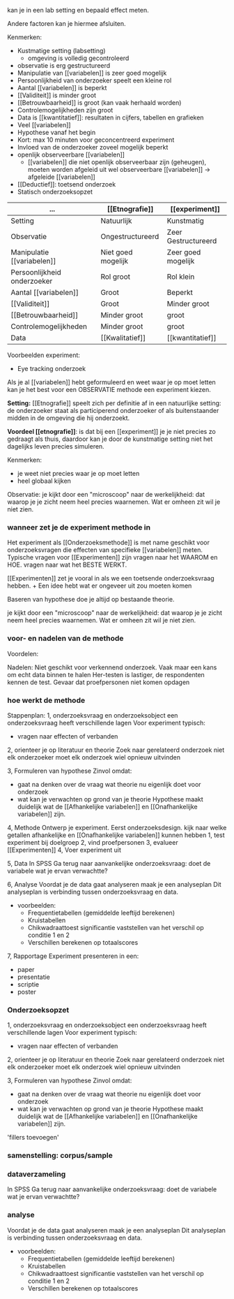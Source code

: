 kan je in een lab setting en bepaald effect meten.

Andere factoren kan je hiermee afsluiten.


Kenmerken:
- Kustmatige setting (labsetting)
	- omgeving is volledig gecontroleerd
- observatie is erg gestructureerd
- Manipulatie van [[variabelen]] is zeer goed mogelijk
- Persoonlijkheid van onderzoeker speelt een kleine rol
- Aantal [[variabelen]] is beperkt
- [[Validiteit]] is minder groot
- [[Betrouwbaarheid]] is groot (kan vaak herhaald worden)
- Controlemogelijkheden zijn groot
- Data is [[kwantitatief]]: resultaten in cijfers, tabellen en grafieken
- Veel [[variabelen]]
- Hypothese vanaf het begin
- Kort: max 10 minuten voor geconcentreerd experiment
- Invloed van de onderzoeker zoveel mogelijk beperkt
- openlijk observeerbare [[variabelen]]
	- [[variabelen]] die niet openlijk observeerbaar zijn (geheugen), moeten worden afgeleid uit wel observeerbare [[variabelen]] -> afgeleide [[variabelen]]
- [[Deductief]]: toetsend onderzoek
- Statisch onderzoeksopzet

| ...                         | [[Etnografie]]         | [[experiment]]          |
| --------------------------- | ------------------ | ------------------- |
| Setting                     | Natuurlijk         | Kunstmatig          |
| Observatie                  | Ongestructureerd   | Zeer Gestructureerd |
| Manipulatie [[variabelen]]      | Niet goed mogelijk | Zeer goed mogelijk  |
| Persoonlijkheid onderzoeker | Rol groot          | Rol klein           |
| Aantal [[variabelen]]           | Groot              | Beperkt             |
| [[Validiteit]]                  | Groot              | Minder groot        |
| [[Betrouwbaarheid]]             | Minder groot       | groot               |
| Controlemogelijkheden       | Minder groot       | groot               |
| Data                        | [[Kwalitatief]]        | [[kwantitatief]]                    |

Voorbeelden experiment:
- Eye tracking onderzoek


Als je al [[variabelen]] hebt geformuleerd en weet waar je op moet letten kan je het best voor een OBSERVATIE methode een experiment kiezen.


**Setting:** [[Etnografie]] speelt zich per definitie af in een natuurlijke setting: de onderzoeker staat als participerend onderzoeker of als buitenstaander midden in de omgeving die hij onderzoekt. 

**Voordeel [[etnografie]]**: is dat bij een [[experiment]] je je niet precies zo gedraagt als thuis, daardoor kan je door de kunstmatige setting niet het dagelijks leven precies simuleren.

Kenmerken:
- je weet niet precies waar je op moet letten
- heel globaal kijken


Observatie: je kijkt door een "microscoop" naar de werkelijkheid: dat waarop je je zicht neem heel precies waarnemen. Wat er omheen zit wil je niet zien.


### wanneer zet je de experiment methode in

Het experiment als [[Onderzoeksmethode]] is met name geschikt voor onderzoeksvragen die effecten van specifieke [[variabelen]] meten. Typische vragen voor [[Experimenten]] zijn vragen naar het WAAROM en HOE. vragen naar wat het BESTE WERKT.

[[Experimenten]] zet je vooral in als we een toetsende onderzoeksvraag hebben.
+
Een idee hebt wat er ongeveer uit zou moeten komen

Baseren van hypothese doe je altijd op bestaande theorie.

 je kijkt door een "microscoop" naar de werkelijkheid: dat waarop je je zicht neem heel precies waarnemen. Wat er omheen zit wil je niet zien.




### voor- en nadelen van de methode

Voordelen:

Nadelen:
Niet geschikt voor verkennend onderzoek.
Vaak maar een kans om echt data binnen te halen
Her-testen is lastiger, de respondenten kennen de test.
Gevaar dat proefpersonen niet komen opdagen 

### hoe werkt de methode

Stappenplan:
1, onderzoeksvraag en onderzoeksobject
een onderzoeksvraag heeft verschillende lagen
Voor experiment typisch:
- vragen naar effecten of verbanden

2, orienteer je op literatuur en theorie
Zoek naar gerelateerd onderzoek
niet elk onderzoeker moet elk onderzoek wiel opnieuw uitvinden

3, Formuleren van hypothese
Zinvol omdat:
- gaat na denken over de vraag wat theorie nu eigenlijk doet voor onderzoek
- wat kan je verwachten op grond van je theorie
Hypothese maakt duidelijk wat de [[Afhankelijke variabelen]] en [[Onafhankelijke variabelen]] zijn.


4, Methode
Ontwerp je experiment.
Eerst onderzoeksdesign. 
	kijk naar welke getallen afhankelijke en [[Onafhankelijke variabelen]] kunnen hebben
	1, test experiment bij doelgroep
	2, vind proefpersonen
	3, evalueer [[Experimenten]]
	4, Voer experiment uit

5, Data 
In SPSS
Ga terug naar aanvankelijke onderzoeksvraag: doet de variabele wat je ervan verwachtte?

6, Analyse
Voordat je de data gaat analyseren maak je een analyseplan
Dit analyseplan is verbinding tussen onderzoeksvraag en data.
- voorbeelden:
	- Frequentietabellen (gemiddelde leeftijd berekenen)
	- Kruistabellen
	- Chikwadraattoest significantie vaststellen van het verschil op conditie 1 en 2
	- Verschillen berekenen op totaalscores

7, Rapportage
Experiment presenteren in een:
- paper
- presentatie
- scriptie
- poster



### Onderzoeksopzet

1, onderzoeksvraag en onderzoeksobject
een onderzoeksvraag heeft verschillende lagen
Voor experiment typisch:
- vragen naar effecten of verbanden

2, orienteer je op literatuur en theorie
Zoek naar gerelateerd onderzoek
niet elk onderzoeker moet elk onderzoek wiel opnieuw uitvinden

3, Formuleren van hypothese
Zinvol omdat:
- gaat na denken over de vraag wat theorie nu eigenlijk doet voor onderzoek
- wat kan je verwachten op grond van je theorie
Hypothese maakt duidelijk wat de [[Afhankelijke variabelen]] en [[Onafhankelijke variabelen]] zijn.

'fillers toevoegen'

### samenstelling: corpus/sample






### dataverzameling


In SPSS
Ga terug naar aanvankelijke onderzoeksvraag: doet de variabele wat je ervan verwachtte?




### analyse

Voordat je de data gaat analyseren maak je een analyseplan
Dit analyseplan is verbinding tussen onderzoeksvraag en data.
- voorbeelden:
	- Frequentietabellen (gemiddelde leeftijd berekenen)
	- Kruistabellen
	- Chikwadraattoest significantie vaststellen van het verschil op conditie 1 en 2
	- Verschillen berekenen op totaalscores